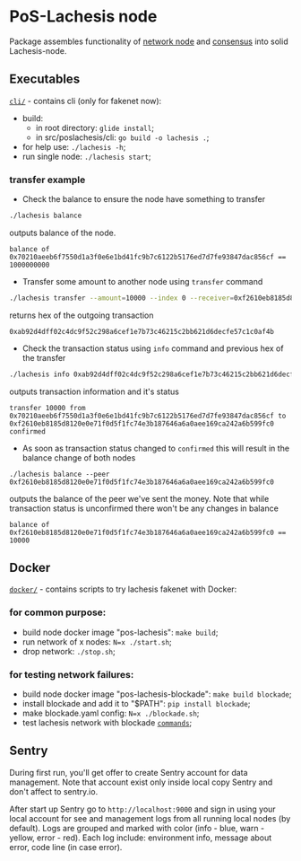 # PoS-Lachesis node

Package assembles functionality of [network node](../posnode/) and [consensus](../posposet/) into solid Lachesis-node.

## Executables

[`cli/`](./cli/) - contains cli (only for fakenet now):

  - build: 
    - in root directory: `glide install`;
    - in src/poslachesis/cli: `go build -o lachesis .`;
  - for help use: `./lachesis -h`;
  - run single node: `./lachesis start`;


### transfer example

* Check the balance to ensure the node have something to transfer
```sh
./lachesis balance
```
 outputs balance of the node.
```
balance of 0x70210aeeb6f7550d1a3f0e6e1bd41fc9b7c6122b5176ed7d7fe93847dac856cf == 1000000000
```

* Transfer some amount to another node using `transfer` command
```sh
./lachesis transfer --amount=10000 --index 0 --receiver=0xf2610eb8185d8120e0e71f0d5f1fc74e3b187646a6a0aee169ca242a6b599fc0
```
 returns hex of the outgoing transaction
```
0xab92d4dff02c4dc9f52c298a6cef1e7b73c46215c2bb621d6decfe57c1c0af4b
```

* Check the transaction status using `info` command and previous hex of the transfer
```sh
./lachesis info 0xab92d4dff02c4dc9f52c298a6cef1e7b73c46215c2bb621d6decfe57c1c0af4b
```
 outputs transaction information and it's status
```
transfer 10000 from 0x70210aeeb6f7550d1a3f0e6e1bd41fc9b7c6122b5176ed7d7fe93847dac856cf to 0xf2610eb8185d8120e0e71f0d5f1fc74e3b187646a6a0aee169ca242a6b599fc0 confirmed
```

* As soon as transaction status changed to `confirmed` this will result in the balance change of both nodes
```
./lachesis balance --peer 0xf2610eb8185d8120e0e71f0d5f1fc74e3b187646a6a0aee169ca242a6b599fc0
```
 outputs the balance of the peer we've sent the money. Note that while transaction status is unconfirmed there won't be any changes in balance
```
balance of 0xf2610eb8185d8120e0e71f0d5f1fc74e3b187646a6a0aee169ca242a6b599fc0 == 10000
```


## Docker

[`docker/`](./docker/) - contains scripts to try lachesis fakenet with Docker:


### for common purpose:

  - build node docker image "pos-lachesis": `make build`;
  - run network of x nodes: `N=x ./start.sh`;
  - drop network: `./stop.sh`;

### for testing network failures:

  - build node docker image "pos-lachesis-blockade": `make build blockade`;
  - install blockade and add it to "$PATH": `pip install blockade`;
  - make blockade.yaml config: `N=x ./blockade.sh`;
  - test lachesis network with blockade [`commands`](https://github.com/worstcase/blockade/blob/master/docs/commands.rst);

## Sentry

During first run, you'll get offer to create Sentry account for data management. Note that account exist only inside local copy Sentry and don't affect to sentry.io.

After start up Sentry go to `http://localhost:9000` and sign in using your local account for see and management logs from all running local nodes (by default).
Logs are grouped and marked with color (info - blue, warn - yellow, error - red).
Each log include: environment info, message about error, code line (in case error).